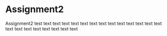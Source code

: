 # Assignment2
Assignment2
test
text
text
text
text
text
text
text
text
text
text
text
text
text
text
text
text
text
text
text
text
text
